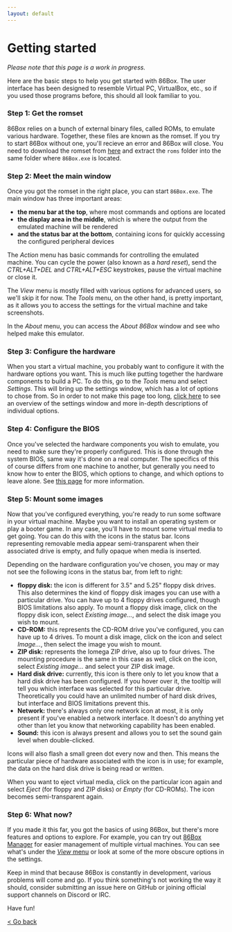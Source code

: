 ```yaml
---
layout: default
---
```


Getting started
==========================

_Please note that this page is a work in progress._

Here are the basic steps to help you get started with 86Box. The user interface has been designed to resemble Virtual PC, VirtualBox, etc., so if you used those programs before, this should all look familiar to you.

### Step 1: Get the romset

86Box relies on a bunch of external binary files, called ROMs, to emulate various hardware. Together, these files are known as the romset. If you try to start 86Box without one, you'll recieve an error and 86Box will close. You need to download the romset from [here](https://tinyurl.com/rs20190213) and extract the `roms` folder into the same folder where `86Box.exe` is located.

### Step 2: Meet the main window

Once you got the romset in the right place, you can start `86Box.exe`. The main window has three important areas:
* **the menu bar at the top**, where most commands and options are located
* **the display area in the middle**, which is where the output from the emulated machine will be rendered
* **and the status bar at the bottom**, containing icons for quickly accessing the configured peripheral devices

The *Action* menu has basic commands for controlling the emulated machine. You can cycle the power (also known as a *hard reset*), send the *CTRL+ALT+DEL* and *CTRL+ALT+ESC* keystrokes, pause the virtual machine or close it.

The *View* menu is mostly filled with various options for advanced users, so we'll skip it for now. The *Tools* menu, on the other hand, is pretty important, as it allows you to access the settings for the virtual machine and take screenshots.
 
In the *About* menu, you can access the *About 86Box* window and see who helped make this emulator.

### Step 3: Configure the hardware

When you start a virtual machine, you probably want to configure it with the hardware options you want. This is much like putting together the hardware components to build a PC. To do this, go to the *Tools* menu and select *Settings*. This will bring up the settings window, which has a lot of options to chose from. So in order to not make this page too long, [click here](settings) to see an overview of the settings window and more in-depth descriptions of individual options.

### Step 4: Configure the BIOS

Once you've selected the hardware components you wish to emulate, you need to make sure they're properly configured. This is done through the system BIOS, same way it's done on a real computer. The specifics of this of course differs from one machine to another, but generally you need to know how to enter the BIOS, which options to change, and which options to leave alone. See [this page](biosconfig) for more information.

### Step 5: Mount some images

Now that you've configured everything, you're ready to run some software in your virtual machine. Maybe you want to install an operating system or play a booter game. In any case, you'll have to mount some virtual media to get going. You can do this with the icons in the status bar. Icons representing removable media appear semi-transparent when their associated drive is empty, and fully opaque when media is inserted.

Depending on the hardware configuration you've chosen, you may or may not see the following icons in the status bar, from left to right:
* **floppy disk:** the icon is different for 3.5" and 5.25" floppy disk drives. This also determines the kind of floppy disk images you can use with a particular drive. You can have up to 4 floppy drives configured, though BIOS limitations also apply. 
To mount a floppy disk image, click on the floppy disk icon, select *Existing image...*, and select the disk image you wish to mount.
* **CD-ROM:** this represents the CD-ROM drive you've configured, you can have up to 4 drives. To mount a disk image, click on the icon and select *Image...*, then select the image you wish to mount.
* **ZIP disk:** represents the Iomega ZIP drive, also up to four drives. The mounting procedure is the same in this case as well, click on the icon, select *Existing image...* and select your ZIP disk image.
* **Hard disk drive:** currently, this icon is there only to let you know that a hard disk drive has been configured. If you hover over it, the tooltip will tell you which interface was selected for this particular drive. Theoretically you could have an unlimited number of hard disk drives, but interface and BIOS limitations prevent this.
* **Network:** there's always only one network icon at most, it is only present if you've enabled a network interface. It doesn't do anything yet other than let you know that networking capability has been enabled.
* **Sound:** this icon is always present and allows you to set the sound gain level when double-clicked.

Icons will also flash a small green dot every now and then. This means the particular piece of hardware associated with the icon is in use; for example, the data on the hard disk drive is being read or written.

When you want to eject virtual media, click on the particular icon again and select *Eject* (for floppy and ZIP disks) or *Empty* (for CD-ROMs). The icon becomes semi-transparent again.

### Step 6: What now?

If you made it this far, you got the basics of using 86Box, but there's more features and options to explore. For example, you can try out [86Box Manager](github.com/86Box/86BoxManager) for easier management of multiple virtual machines. You can see what's under the [*View* menu](viewmenu) or look at some of the more obscure options in the settings.

Keep in mind that because 86Box is constantly in development, various problems will come and go. If you think something's not working the way it should, consider submitting an issue here on GitHub or joining official support channels on Discord or IRC.

Have fun!

[< Go back](index)
